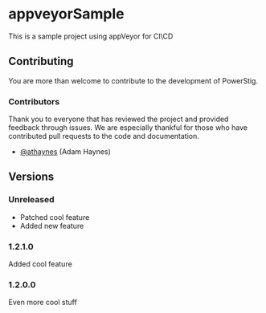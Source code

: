 # appveyorSample

This is a sample project using appVeyor for CI\CD

## Contributing

You are more than welcome to contribute to the development of PowerStig.

### Contributors

Thank you to everyone that has reviewed the project and provided feedback through issues.
We are especially thankful for those who have contributed pull requests to the code and documentation.

* [@athaynes](https://github.com/athaynes) (Adam Haynes)

## Versions

### Unreleased

* Patched cool feature
* Added new feature

### 1.2.1.0

Added cool feature

### 1.2.0.0

Even more cool stuff
